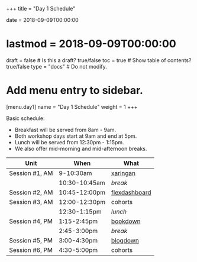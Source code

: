 +++
title = "Day 1 Schedule"

date = 2018-09-09T00:00:00
# lastmod = 2018-09-09T00:00:00

draft = false  # Is this a draft? true/false
toc = true  # Show table of contents? true/false
type = "docs"  # Do not modify.

# Add menu entry to sidebar.
[menu.day1]
  name = "Day 1 Schedule"
  weight = 1
+++

Basic schedule:

- Breakfast will be served from 8am - 9am. 
- Both workshop days start at 9am and end at 5pm.
- Lunch will be served from 12:30pm - 1:15pm.
- We also offer mid-morning and mid-afternoon breaks.



| Unit          | When          | What   |
|---------------|---------------|--------|
| Session #1, AM  | 9-10:30am     |[xaringan](xaringan)|
|               | 10:30-10:45am |_break_   |
| Session #2, AM  | 10:45-12:00pm |[flexdashboard](flexdashboard)|
| Session #3, AM  | 12:00-12:30pm |cohorts |
|               | 12:30-1:15pm  |_lunch_ |
| Session #4, PM  | 1:15-2:45pm   |[bookdown](bookdown) |
|              | 2:45-3:00pm   |_break_ |
| Session #5, PM   | 3:00-4:30pm   |[blogdown](blogdown) |
| Session #6, PM  | 4:30-5:00pm   |cohorts |


